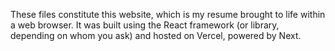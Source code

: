 These files constitute this website, which is my resume brought to life within a web browser. It was built using the React framework (or library, depending on whom you ask) and hosted on Vercel, powered by Next.